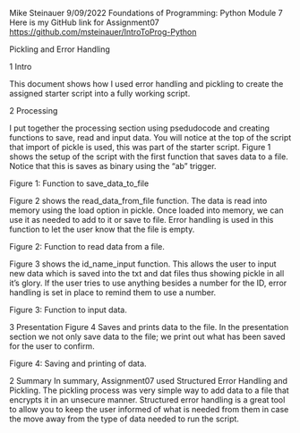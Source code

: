 Mike Steinauer
9/09/2022
Foundations of Programming: Python
Module 7
Here is my GitHub link for Assignment07
https://github.com/msteinauer/IntroToProg-Python

Pickling and Error Handling

1	Intro

This document shows how I used error handling and pickling to create the assigned starter script into a fully working script.

2	Processing

I put together the processing section using psedudocode and creating functions to save, read and input data.  You will notice at the top of the script that import of pickle is used, this was part of the starter script.
Figure 1 shows the setup of the script with the first function that saves data to a file.  Notice that this is saves as binary using the “ab” trigger. 
 
Figure 1: Function to save_data_to_file



















Figure 2 shows the read_data_from_file function. The data is read into memory using the load option in pickle.  Once loaded into memory, we can use it as needed to add to it or save to file. Error handling is used in this function to let the user know that the file is empty.

 
Figure 2: Function to read data from a file.

Figure 3 shows the id_name_input function. This allows the user to input new data which is saved into the txt and dat files thus showing pickle in all it’s glory.  If the user tries to use anything besides a number for the ID, error handling is set in place to remind them to use a number.

 
Figure 3: Function to input data.


3	Presentation
Figure 4 Saves and prints data to the file. In the presentation section we not only save data to the file; we print out what has been saved for the user to confirm. 


 
Figure 4: Saving and printing of data.
 
2	Summary
In summary, Assignment07 used Structured Error Handling and Pickling.
The pickling process was very simple way to add data to a file that encrypts it in an unsecure manner. Structured error handling is a great tool to allow you to keep the user informed of what is needed from them in case the move away from the type of data needed to run the script.
